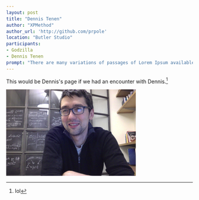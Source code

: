 ```yaml
---
layout: post
title: "Dennis Tenen"
author: "XPMethod"
author_url: 'http://github.com/prpole'
location: "Butler Studio"
participants: 
- Godzilla
- Dennis Tenen
prompt: "There are many variations of passages of Lorem Ipsum available, but the majority have suffered alteration in some form, by injected humour, or randomised words which don't look even slightly believable. If you are going to use a passage of Lorem Ipsum, you need to be sure there isn't anything embarrassing hidden in the middle of text. All the Lorem Ipsum generators on the Internet tend to repeat predefined chunks as necessary, making this the first true generator on the Internet. It uses a dictionary of over 200 Latin words, combined with a handful of model sentence structures, to generate Lorem Ipsum which looks reasonable. The generated Lorem Ipsum is therefore always free from repetition, injected humour, or non-characteristic words etc"
---
```


This would be Dennis's page if we had an encounter with Dennis.[^1]  

![Dennis](/images/fake.jpg)

[^1]: lol
